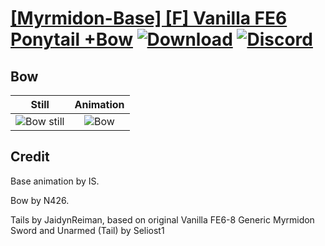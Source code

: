 # [\[Myrmidon-Base\] \[F\] Vanilla FE6 Ponytail +Bow](./) [![Download](https://img.shields.io/badge/Download--red?style=social&logo=github)](https://minhaskamal.github.io/DownGit/#/home?url=https://github.com/Klokinator/FE-Repo/tree/main/Battle%20Animations%2FInfantry%20-%20(Swd)%20Myrms%20and%20Swordmasters%2F%5BMyrmidon-Base%5D%20%5BF%5D%20Vanilla%20FE6%20Ponytail%20%2BBow%2F5.%20Bow) [![Discord](https://img.shields.io/badge/Discord--blue?style=social&logo=discord)](https://discord.gg/C7VNGnyTPA)

## Bow

| Still | Animation |
| :---: | :-------: |
| ![Bow still](./Bow_000.png) | ![Bow](./Bow.gif) |

## Credit

Base animation by IS.

Bow by N426.

Tails by JaidynReiman, based on original Vanilla FE6-8 Generic Myrmidon Sword and Unarmed (Tail) by Seliost1